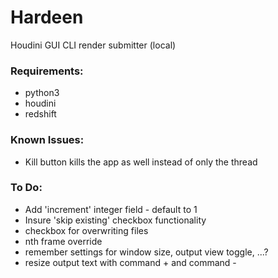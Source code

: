 # Hardeen
Houdini GUI CLI render submitter (local)

### Requirements:
* python3
* houdini
* redshift

### Known Issues:
* Kill button kills the app as well instead of only the thread

### To Do:
* Add 'increment' integer field - default to 1
* Insure 'skip existing' checkbox functionality
* checkbox for overwriting files
* nth frame override
* remember settings for window size, output view toggle, ...?
* resize output text with command + and command -
